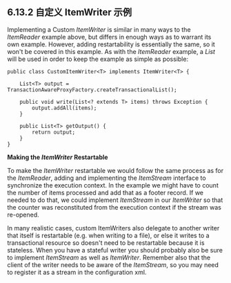 ## 6.13.2 自定义 ItemWriter 示例 ##

Implementing a Custom *ItemWriter* is similar in many ways to the *ItemReader* example above, but differs in enough ways as to warrant its own example. However, adding restartability is essentially the same, so it won't be covered in this example. As with the *ItemReader* example, a *List* will be used in order to keep the example as simple as possible:

	public class CustomItemWriter<T> implements ItemWriter<T> {
	
	    List<T> output = TransactionAwareProxyFactory.createTransactionalList();
	
	    public void write(List<? extends T> items) throws Exception {
	        output.addAll(items);
	    }
	
	    public List<T> getOutput() {
	        return output;
	    }
	}

**Making the *ItemWriter* Restartable**

To make the *ItemWriter* restartable we would follow the same process as for the *ItemReader*, adding and implementing the *ItemStream* interface to synchronize the execution context. In the example we might have to count the number of items processed and add that as a footer record. If we needed to do that, we could implement *ItemStream* in our *ItemWriter* so that the counter was reconstituted from the execution context if the stream was re-opened.

In many realistic cases, custom ItemWriters also delegate to another writer that itself is restartable (e.g. when writing to a file), or else it writes to a transactional resource so doesn't need to be restartable because it is stateless. When you have a stateful writer you should probably also be sure to implement *ItemStream* as well as *ItemWriter*. Remember also that the client of the writer needs to be aware of the *ItemStream*, so you may need to register it as a stream in the configuration xml.
